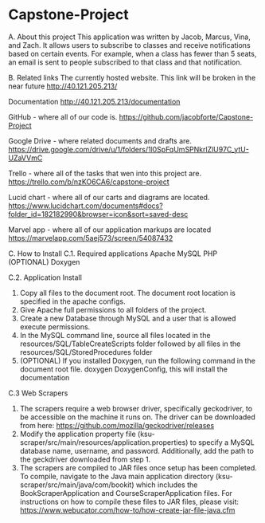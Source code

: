# Capstone-Project

A. About this project
This application was written by Jacob, Marcus, Vina, and Zach.
It allows users to subscribe to classes and receive notifications based on certain events.
For example, when a class has fewer than 5 seats, an email is sent to people subscribed to that class and that notification.

B. Related links
The currently hosted website. This link will be broken in the near future
http://40.121.205.213/

Documentation
http://40.121.205.213/documentation

GitHub - where all of our code is.
https://github.com/jacobforte/Capstone-Project

Google Drive - where related documents and drafts are.
https://drive.google.com/drive/u/1/folders/1l0SpFqUmSPNkrlZlU97C_ytU-UZaVVmC

Trello - where all of the tasks that wen into this project are.
https://trello.com/b/nzKO6CA6/capstone-project

Lucid chart - where all of our carts and diagrams are located.
https://www.lucidchart.com/documents#docs?folder_id=182182990&browser=icon&sort=saved-desc

Marvel app - where all of our application markups are located
https://marvelapp.com/5aej573/screen/54087432

C. How to Install
C.1. Required applications
Apache
MySQL
PHP
(OPTIONAL)
Doxygen

C.2. Application Install
1. Copy all files to the document root. The document root location is specified in the apache configs.
2. Give Apache full permissions to all folders of the project.
3. Create a new Database through MySQL and a user that is allowed execute permissions.
4. In the MySQL command line, source all files located in the resources/SQL/TableCreateScripts folder followed by all files in the resources/SQL/StoredProcedures folder
5. (OPTIONAL) If you installed Doxygen, run the following command in the document root file.
    doxygen DoxygenConfig, this will install the documentation
    
C.3 Web Scrapers
1. The scrapers require a web browser driver, specifically geckodriver, to be accessible on the machine it runs on. The driver can be downloaded from here: https://github.com/mozilla/geckodriver/releases
2. Modify the application property file (ksu-scraper/src/main/resources/application.properties) to specify a MySQL database name, username, and password. Additionally, add the path to the geckdriver downloaded from step 1.
3. The scrapers are compiled to JAR files once setup has been completed. To compile, navigate to the Java main application directory (ksu-scraper/src/main/java/com/bookit) which includes the BookScraperApplication and CourseScraperApplication files. For instructions on how to compile these files to JAR files, please visit: https://www.webucator.com/how-to/how-create-jar-file-java.cfm
